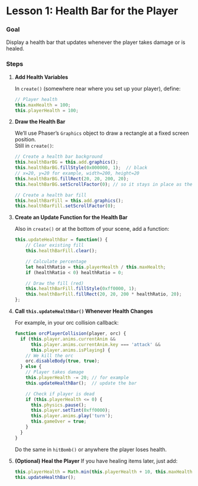 # Lesson 1: Health Bar for the Player

### Goal
Display a health bar that updates whenever the player takes damage or is healed.

### Steps

1. **Add Health Variables**

   In `create()` (somewhere near where you set up your player), define:
   ```js
   // Player health
   this.maxHealth = 100;
   this.playerHealth = 100;
   ```

2. **Draw the Health Bar**

   We’ll use Phaser’s `Graphics` object to draw a rectangle at a fixed screen position.  
   Still in `create()`:

   ```js
   // Create a health bar background
   this.healthBarBG = this.add.graphics();
   this.healthBarBG.fillStyle(0x000000, 1);  // black
   // x=20, y=20 for example, width=200, height=20
   this.healthBarBG.fillRect(20, 20, 200, 20); 
   this.healthBarBG.setScrollFactor(0); // so it stays in place as the camera moves

   // Create a health bar fill
   this.healthBarFill = this.add.graphics();
   this.healthBarFill.setScrollFactor(0); 
   ```

3. **Create an Update Function for the Health Bar**

   Also in `create()` or at the bottom of your scene, add a function:

   ```js
   this.updateHealthBar = function() {
       // Clear existing fill
       this.healthBarFill.clear();

       // Calculate percentage
       let healthRatio = this.playerHealth / this.maxHealth;
       if (healthRatio < 0) healthRatio = 0;

       // Draw the fill (red)
       this.healthBarFill.fillStyle(0xff0000, 1);
       this.healthBarFill.fillRect(20, 20, 200 * healthRatio, 20);
   };
   ```

4. **Call `this.updateHealthBar()` Whenever Health Changes**

   For example, in your orc collision callback:
   ```js
   function orcPlayerCollision(player, orc) {
     if (this.player.anims.currentAnim && 
         this.player.anims.currentAnim.key === 'attack' && 
         this.player.anims.isPlaying) {
       // We kill the orc
       orc.disableBody(true, true);
     } else {
       // Player takes damage
       this.playerHealth -= 20; // for example
       this.updateHealthBar();  // update the bar

       // Check if player is dead
       if (this.playerHealth <= 0) {
         this.physics.pause();
         this.player.setTint(0xff0000);
         this.player.anims.play('turn');
         this.gameOver = true;
       }
     }
   }
   ```
   Do the same in `hitBomb()` or anywhere the player loses health.

5. **(Optional) Heal the Player**
   If you have healing items later, just add:
   ```js
   this.playerHealth = Math.min(this.playerHealth + 10, this.maxHealth);
   this.updateHealthBar();
   ```
